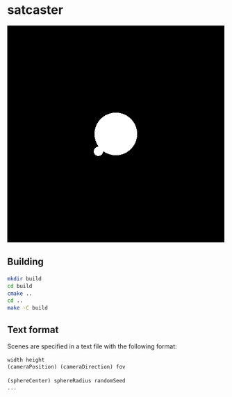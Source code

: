 satcaster
=========

![render](renders/1443588418.bmp)

## Building

```sh
mkdir build
cd build
cmake ..
cd ..
make -C build
```

## Text format

Scenes are specified in a text file with the following format:

```
width height
(cameraPosition) (cameraDirection) fov

(sphereCenter) sphereRadius randomSeed
...
```
